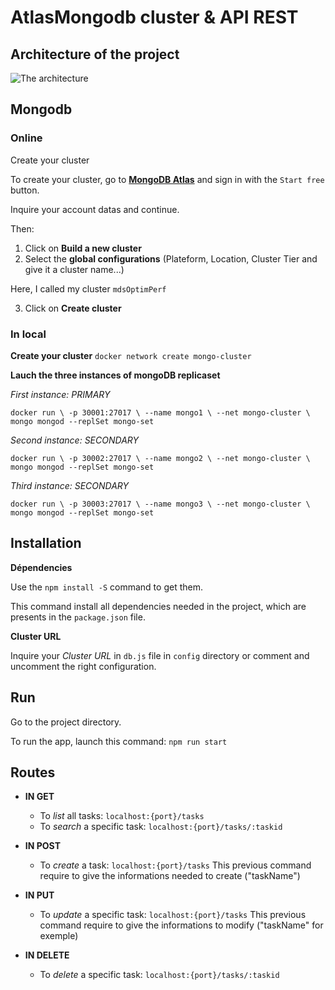 # AtlasMongodb cluster & API REST

## Architecture of the project

![The architecture](https://user-images.githubusercontent.com/32523957/59745654-90d1ac80-9275-11e9-87e9-c71452a0f21b.png)

## Mongodb
### Online
Create your cluster

To create your cluster, go to **[MongoDB Atlas](https://www.mongodb.com/cloud/atlas)** and sign in with the `Start free` button.

Inquire your account datas and continue.

Then: 
1. Click on **Build a new cluster**
2. Select the **global configurations** (Plateform, Location, Cluster Tier and give it a cluster name...)

Here, I called my cluster `mdsOptimPerf`

3. Click on **Create cluster**

### In local

**Create your cluster** 
`docker network create mongo-cluster`

**Lauch the three instances of mongoDB replicaset**

_First instance: PRIMARY_

`docker run \
-p 30001:27017 \
--name mongo1 \
--net mongo-cluster \
mongo mongod --replSet mongo-set`

_Second instance: SECONDARY_

`docker run \
-p 30002:27017 \
--name mongo2 \
--net mongo-cluster \
mongo mongod --replSet mongo-set`

_Third instance: SECONDARY_

`docker run \
-p 30003:27017 \
--name mongo3 \
--net mongo-cluster \
mongo mongod --replSet mongo-set`

## Installation

**Dépendencies**

Use the `npm install -S` command to get them. 

This command install all dependencies needed in the project, which are presents in the `package.json` file.

**Cluster URL**

Inquire your *Cluster URL* in `db.js` file in `config` directory or comment and uncomment the right configuration.

## Run

Go to the project directory.

To run the app, launch this command:
`npm run start`

## Routes

- **IN GET**

    - To _list_ all tasks: `localhost:{port}/tasks`
    - To _search_ a specific task: `localhost:{port}/tasks/:taskid`

- **IN POST**

    - To _create_ a task: `localhost:{port}/tasks`
    This previous command require to give the informations needed to create ("taskName")

- **IN PUT**
    - To _update_ a specific task: `localhost:{port}/tasks`
    This previous command require to give the informations to modify ("taskName" for exemple)

- **IN DELETE**
    - To _delete_ a specific task: `localhost:{port}/tasks/:taskid`